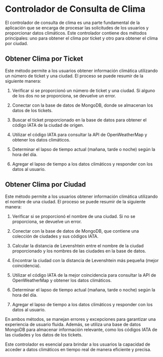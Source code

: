 # Controlador de Consulta de Clima

El controlador de consulta de clima es una parte fundamental de la aplicación que se encarga de procesar las solicitudes de los usuarios y proporcionar datos climáticos. Este controlador contiene dos métodos principales: uno para obtener el clima por ticket y otro para obtener el clima por ciudad.

## Obtener Clima por Ticket

Este método permite a los usuarios obtener información climática utilizando un número de ticket y una ciudad. El proceso se puede resumir de la siguiente manera:

1. Verificar si se proporcionó un número de ticket y una ciudad. Si alguno de los dos no se proporciona, se devuelve un error.

2. Conectar con la base de datos de MongoDB, donde se almacenan los datos de los tickets.

3. Buscar el ticket proporcionado en la base de datos para obtener el código IATA de la ciudad de origen.

4. Utilizar el código IATA para consultar la API de OpenWeatherMap y obtener los datos climáticos.

5. Determinar el lapso de tiempo actual (mañana, tarde o noche) según la hora del día.

6. Agregar el lapso de tiempo a los datos climáticos y responder con los datos al usuario.

## Obtener Clima por Ciudad

Este método permite a los usuarios obtener información climática utilizando el nombre de una ciudad. El proceso se puede resumir de la siguiente manera:

1. Verificar si se proporcionó el nombre de una ciudad. Si no se proporciona, se devuelve un error.

2. Conectar con la base de datos de MongoDB, que contiene una colección de ciudades y sus códigos IATA.

3. Calcular la distancia de Levenshtein entre el nombre de la ciudad proporcionado y los nombres de las ciudades en la base de datos.

4. Encontrar la ciudad con la distancia de Levenshtein más pequeña (mejor coincidencia).

5. Utilizar el código IATA de la mejor coincidencia para consultar la API de OpenWeatherMap y obtener los datos climáticos.

6. Determinar el lapso de tiempo actual (mañana, tarde o noche) según la hora del día.

7. Agregar el lapso de tiempo a los datos climáticos y responder con los datos al usuario.

En ambos métodos, se manejan errores y excepciones para garantizar una experiencia de usuario fluida. Además, se utiliza una base de datos MongoDB para almacenar información relevante, como los códigos IATA de las ciudades y los datos de los tickets.

Este controlador es esencial para brindar a los usuarios la capacidad de acceder a datos climáticos en tiempo real de manera eficiente y precisa.
